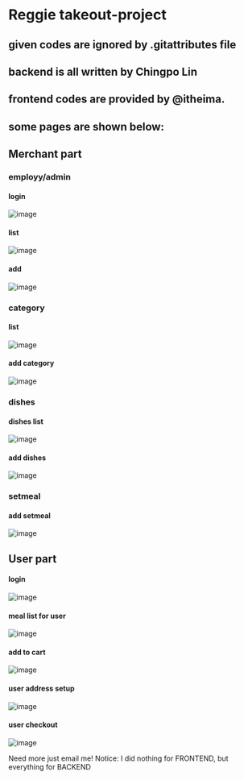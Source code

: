 # Reggie takeout-project

## given codes are ignored by .gitattributes file

## backend is all written by Chingpo Lin

## frontend codes are provided by @itheima.

## some pages are shown below:
## Merchant part 

### employy/admin
#### login
![image](https://raw.githubusercontent.com/Chingpo-Lin/github_img/main/reggie/admin_login.jpg)
#### list
![image](https://raw.githubusercontent.com/Chingpo-Lin/github_img/main/reggie/employee_list.jpg)
#### add 
![image](https://raw.githubusercontent.com/Chingpo-Lin/github_img/main/reggie/add_employee.jpg)

### category
#### list
![image](https://raw.githubusercontent.com/Chingpo-Lin/github_img/main/reggie/category_list.jpg)
#### add category
![image](https://raw.githubusercontent.com/Chingpo-Lin/github_img/main/reggie/add_dishes_category.jpg)

### dishes
#### dishes list
![image](https://raw.githubusercontent.com/Chingpo-Lin/github_img/main/reggie/dishes_list.jpg)
#### add dishes
![image](https://raw.githubusercontent.com/Chingpo-Lin/github_img/main/reggie/add_dish.jpg)

### setmeal
#### add setmeal
![image](https://raw.githubusercontent.com/Chingpo-Lin/github_img/main/reggie/add_setmeal.jpg)

## User part 

#### login
![image](https://raw.githubusercontent.com/Chingpo-Lin/github_img/main/reggie/user_login.jpg)

#### meal list for user
![image](https://raw.githubusercontent.com/Chingpo-Lin/github_img/main/reggie/user_meal_list.jpg)

#### add to cart
![image](https://raw.githubusercontent.com/Chingpo-Lin/github_img/main/reggie/user_add_to_cart.jpg)

#### user address setup
![image](https://raw.githubusercontent.com/Chingpo-Lin/github_img/main/reggie/user_setup_address.jpg)

#### user checkout
![image](https://raw.githubusercontent.com/Chingpo-Lin/github_img/main/reggie/user_payment.jpg)

Need more just email me!
Notice: I did nothing for FRONTEND, but everything for BACKEND


